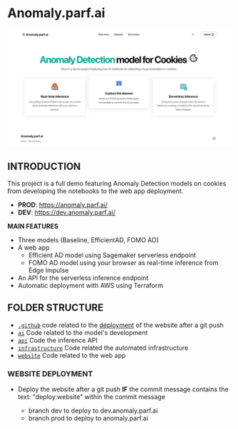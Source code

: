 # Anomaly.parf.ai

![](website/src/assets/images/default.png)

## INTRODUCTION

This project is a full demo featuring Anomaly Detection models on cookies from developing the notebooks to the web app deployment.

- **PROD**: https://anomaly.parf.ai/
- **DEV**: https://dev.anomaly.parf.ai/

**MAIN FEATURES**

- Three models (Baseline, EfficientAD, FOMO AD)
- A web app
    - Efficient AD model using Sagemaker serverless endpoint
    - FOMO AD model using your browser as real-time inference from Edge Impulse
- An API for the serverless inference endpoint
- Automatic deployment with AWS using Terraform

## FOLDER STRUCTURE

- [`.github`](.github/) code related to the [deployment](#website-deployment) of the website after a git push
- [`ai`](ai/) Code related to the model's development
- [`api`](api/) Code the inference API
- [`infrastructure`](infrastructure/) Code related the automated infrastructure
- [`website`](website/) Code related to the web app

### WEBSITE DEPLOYMENT

- Deploy the website after a git push **IF** the commit message contains the text: "deploy:website" within the commit message

    - branch dev to deploy to dev.anomaly.parf.ai
    - branch prod to deploy to anomaly.parf.ai